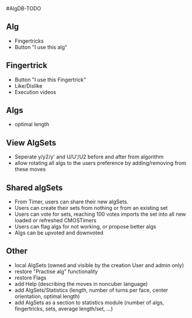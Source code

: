 #AlgDB-TODO

Alg
----
- Fingertricks
- Button "I use this alg"

Fingertrick
-----------
- Button "I use this Fingertrick"
- Like/Dislike
- Execution videos

Algs
-------
- optimal length

View AlgSets
------------
- Seperate y/y2/y' and U/U'/U2 before and after from algorithm
- allow rotating all algs to the users preference by adding/removing from these moves

Shared algSets
--------------
- From Timer, users can share their new algSets.
- Users can create their sets from nothing or from an existing set
- Users can vote for sets, reaching 100 votes imports the set into all new loaded or refreshed CMOSTimers
- Users can flag algs for not working, or propose better algs
- Algs can be upvoted and downvoted

Other
-----
- local AlgSets (owned and visible by the creation User and admin only)
- restore "Practise alg" functionality
- restore Flags
- add Help (describing the moves in noncuber language)
- add AlgSets/Statistics (length, number of turns per face, center orientation, optimal length)
- add AlgSets as a section to statistics module (number of algs, fingertricks, sets, average length/set, ...)
